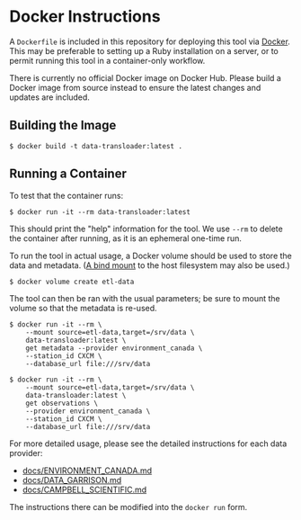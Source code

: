 # Docker Instructions

A `Dockerfile` is included in this repository for deploying this tool via [Docker][]. This may be preferable to setting up a Ruby installation on a server, or to permit running this tool in a container-only workflow.

There is currently no official Docker image on Docker Hub. Please build a Docker image from source instead to ensure the latest changes and updates are included.

## Building the Image

```terminal
$ docker build -t data-transloader:latest .
```

## Running a Container

To test that the container runs:

```terminal
$ docker run -it --rm data-transloader:latest
```

This should print the "help" information for the tool. We use `--rm` to delete the container after running, as it is an ephemeral one-time run.

To run the tool in actual usage, a Docker volume should be used to store the data and metadata. ([A bind mount][binds] to the host filesystem may also be used.)

```terminal
$ docker volume create etl-data
```

The tool can then be ran with the usual parameters; be sure to mount the volume so that the metadata is re-used.

```terminal
$ docker run -it --rm \
    --mount source=etl-data,target=/srv/data \
    data-transloader:latest \
    get metadata --provider environment_canada \
    --station_id CXCM \
    --database_url file:///srv/data

$ docker run -it --rm \
    --mount source=etl-data,target=/srv/data \
    data-transloader:latest \
    get observations \
    --provider environment_canada \
    --station_id CXCM \
    --database_url file:///srv/data
```

For more detailed usage, please see the detailed instructions for each data provider:

* [docs/ENVIRONMENT_CANADA.md](docs/ENVIRONMENT_CANADA.md)
* [docs/DATA_GARRISON.md](docs/DATA_GARRISON.md)
* [docs/CAMPBELL_SCIENTIFIC.md](docs/CAMPBELL_SCIENTIFIC.md)

The instructions there can be modified into the `docker run` form.

[binds]: https://docs.docker.com/storage/bind-mounts/
[Docker]: https://docs.docker.com/get-started/

